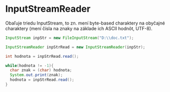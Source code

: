 # InputStreamReader
Obaľuje triedu InputStream, to zn. mení byte-based charaktery na obyčajné charaktery
(mení čísla na znaky na základe ich ASCII hodnôt, UTF-8).

```java
InputStream inpStr = new FileInputStream("D:\\doc.txt");

InputStreamReader inpStrRead = new InputStreamReader(inpStr);

int hodnota = inpStrRead.read();

while(hodnota != -1){
  char znak = (char) hodnota;
  System.out.print(znak);
  hodnota = inpStrRead.read();
}
```
